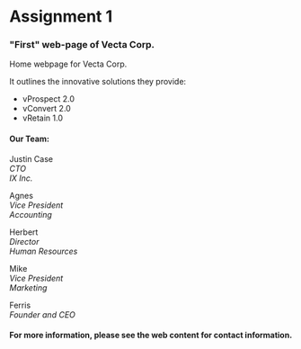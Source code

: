 # Assignment 1

### "First" web-page of **Vecta Corp**.  
Home webpage for Vecta Corp.  

It outlines the innovative solutions they provide:
* vProspect 2.0
* vConvert 2.0  
* vRetain 1.0

#### Our Team:
Justin Case  
_CTO_  
_IX Inc._

Agnes  
_Vice President_  
_Accounting_

Herbert  
_Director_  
_Human Resources_

Mike  
_Vice President_  
_Marketing_

Ferris  
_Founder and CEO_


#### For more information, please see the web content for contact information.

